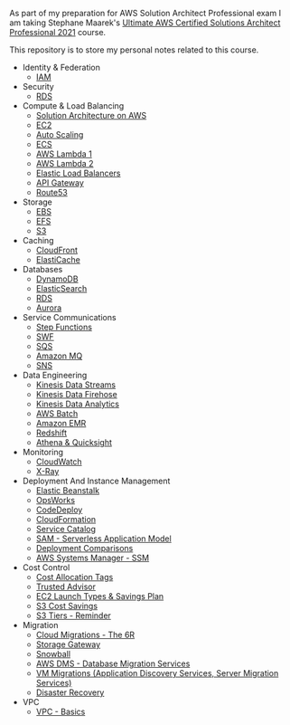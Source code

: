 As part of my preparation for AWS Solution Architect Professional exam I am taking Stephane Maarek's [Ultimate AWS Certified Solutions Architect Professional 2021](https://www.udemy.com/course/aws-solutions-architect-professional/) course.

This repository is to store my personal notes related to this course.

- Identity & Federation
    - [IAM](Identity&Federation/iam.md)
- Security
  - [RDS](Security/rds.md)
- Compute & Load Balancing
  - [Solution Architecture on AWS](Compute&LoadBalancing/aws-solution-architecture.md)
  - [EC2](Compute&LoadBalancing/ec2.md)
  - [Auto Scaling](Compute&LoadBalancing/auto-scaling.md)
  - [ECS](Compute&LoadBalancing/elastic-container-service.md)
  - [AWS Lambda 1](Compute&LoadBalancing/aws-lambda-1.md)
  - [AWS Lambda 2](Compute&LoadBalancing/aws-lambda-2.md)
  - [Elastic Load Balancers](Compute&LoadBalancing/elastic-load-balancers.md)
  - [API Gateway](Compute&LoadBalancing/api-gateway.md)
  - [Route53](Compute&LoadBalancing/route53.md)
- Storage
  - [EBS](Storage/ebs.md)
  - [EFS](Storage/efs.md)
  - [S3](Storage/s3.md)
- Caching
  - [CloudFront](Caching/cloudfront.md)
  - [ElastiCache](Caching/elasticache.md)
- Databases
  - [DynamoDB](Databases/dynamodb.md)
  - [ElasticSearch](Databases/elastic-search.md)
  - [RDS](Databases/rds.md)
  - [Aurora](Databases/aurora.md)
- Service Communications
  - [Step Functions](Service-Communication/step-functions.md)
  - [SWF](Service-Communication/swf.md)
  - [SQS](Service-Communication/sqs.md)
  - [Amazon MQ](Service-Communication/amazon-mq.md)
  - [SNS](Service-Communication/sns.md)
- Data Engineering
  - [Kinesis Data Streams](Data-Egineering/kinesis-data-streams.md)
  - [Kinesis Data Firehose](Data-Egineering/kinesis-data-firehose.md)
  - [Kinesis Data Analytics](Data-Egineering/kinesis-data-analytics.md)
  - [AWS Batch](Data-Egineering/aws-batch.md)
  - [Amazon EMR](Data-Egineering/emr.md)
  - [Redshift](Data-Egineering/redshift.md)
  - [Athena & Quicksight](Data-Egineering/athena-and-quicksight.md)
- Monitoring
  - [CloudWatch](Monitoring/cloudwatch.md)
  - [X-Ray](Monitoring/xray.md)
- Deployment And Instance Management
  - [Elastic Beanstalk](Deployment-And-Instance-Management/elastic-beanstalk.md)
  - [OpsWorks](Deployment-And-Instance-Management/opsworks.md)
  - [CodeDeploy](Deployment-And-Instance-Management/codedeploy.md)
  - [CloudFormation](Deployment-And-Instance-Management/cloudformation.md)
  - [Service Catalog](Deployment-And-Instance-Management/service-catalog.md)
  - [SAM - Serverless Application Model](Deployment-And-Instance-Management/sam.md)
  - [Deployment Comparisons](Deployment-And-Instance-Management/deployment-comparisons.md)
  - [AWS Systems Manager - SSM](Deployment-And-Instance-Management/ssm.md)
- Cost Control
  - [Cost Allocation Tags](Cost-Control/cost-allocation-tags.md)
  - [Trusted Advisor](Cost-Control/trusted-advisor.md)
  - [EC2 Launch Types & Savings Plan](Cost-Control/ec2-launch-types-and-savings-plan.md)
  - [S3 Cost Savings](Cost-Control/s3-cost-savings.md)
  - [S3 Tiers - Reminder](Cost-Control/s3-tiers-reminder.md)
- Migration
  - [Cloud Migrations - The 6R](Migration/cloud-migrations.md)
  - [Storage Gateway](Migration/storage-gateway.md)
  - [Snowball](Migration/snowball.md)
  - [AWS DMS - Database Migration Services](Migration/database-migration-service.md)
  - [VM Migrations (Application Discovery Services, Server Migration Services)](Migration/vm-migrations.md)
  - [Disaster Recovery](Migration/disaster-recovery.md)
- VPC
  - [VPC - Basics](VPC/vpc-basics.md)